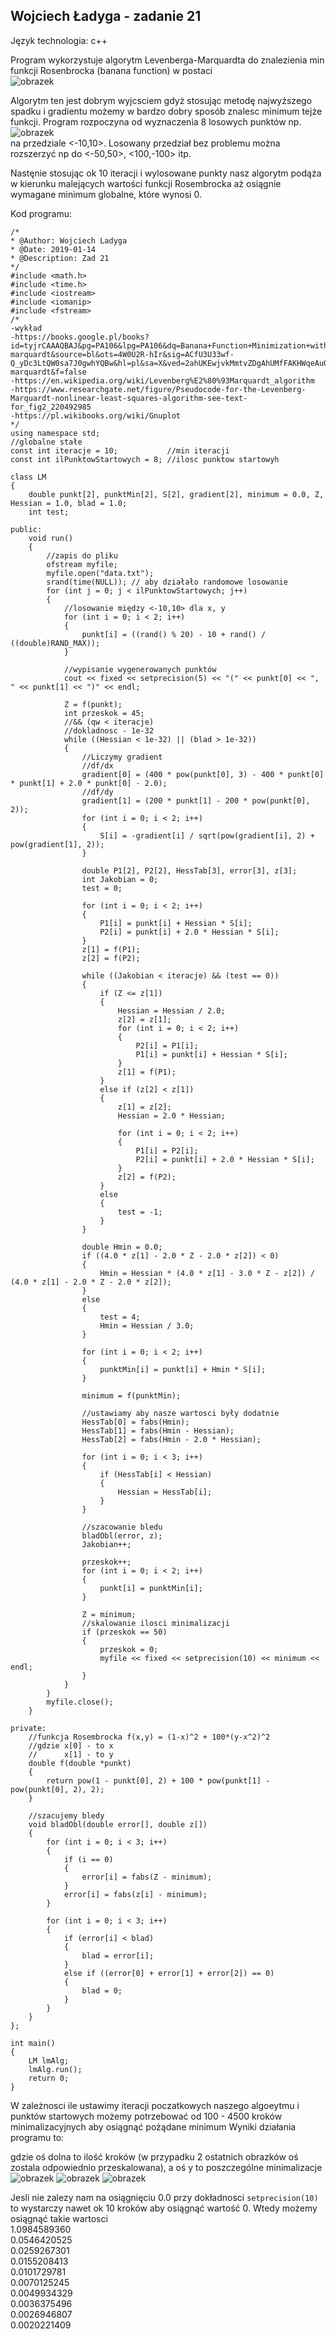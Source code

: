 ## Wojciech Ładyga - zadanie 21

Język technologia: c++

Program wykorzystuje algorytm Levenberga-Marquardta do znalezienia min funkcji Rosenbrocka (banana function) w postaci  
![obrazek](rosen.png)

Algorytm ten jest dobrym wyjcsciem gdyż stosując metodę najwyższego spadku i gradientu możemy w bardzo dobry sposób znalesc minimum
tejże funkcji. Program rozpoczyna od wyznaczenia 8 losowych punktów np.
![obrazek](punkt.png)   
na przedziale <-10,10>. Losowany przedział bez problemu można rozszerzyć np do <-50,50>, <100,-100> itp.   

Nastęnie stosując ok 10 iteracji i wylosowane punkty nasz algorytm podąża w kierunku malejących wartości funkcji Rosembrocka
aż osiągnie wymagane minimum globalne, które wynosi 0.

Kod programu:

    /*
    * @Author: Wojciech Ladyga 
    * @Date: 2019-01-14
    * @Description: Zad 21
    */
    #include <math.h>
    #include <time.h>
    #include <iostream>
    #include <iomanip>
    #include <fstream>
    /*
    -wykład
    -https://books.google.pl/books?id=tyjrCAAAQBAJ&pg=PA106&lpg=PA106&dq=Banana+Function+Minimization+with+levenberg-marquardt&source=bl&ots=4W0U2R-hIr&sig=ACfU3U33wf-Q_yDc3LtQW0sa7J0gwhYQBw&hl=pl&sa=X&ved=2ahUKEwjvkMmtvZDgAhUMfFAKHWqeAuQQ6AEwBXoECAYQAQ#v=onepage&q=Banana%20Function%20Minimization%20with%20levenberg-marquardt&f=false
    -https://en.wikipedia.org/wiki/Levenberg%E2%80%93Marquardt_algorithm
    -https://www.researchgate.net/figure/Pseudocode-for-the-Levenberg-Marquardt-nonlinear-least-squares-algorithm-see-text-for_fig2_220492985
    -https://pl.wikibooks.org/wiki/Gnuplot
    */
    using namespace std;
    //globalne stałe
    const int iteracje = 10;           //min iteracji
    const int ilPunktowStartowych = 8; //ilosc punktow startowyh

    class LM
    {
        double punkt[2], punktMin[2], S[2], gradient[2], minimum = 0.0, Z, Hessian = 1.0, blad = 1.0;
        int test;

    public:
        void run()
        {
            //zapis do pliku
            ofstream myfile;
            myfile.open("data.txt");
            srand(time(NULL)); // aby działało randomowe losowanie
            for (int j = 0; j < ilPunktowStartowych; j++)
            {
                //losowanie między <-10,10> dla x, y
                for (int i = 0; i < 2; i++)
                {
                    punkt[i] = ((rand() % 20) - 10 + rand() / ((double)RAND_MAX));
                }

                //wypisanie wygenerowanych punktów
                cout << fixed << setprecision(5) << "(" << punkt[0] << ", " << punkt[1] << ")" << endl;

                Z = f(punkt);
                int przeskok = 45;
                //&& (qw < iteracje)
                //dokladnosc - 1e-32
                while ((Hessian < 1e-32) || (blad > 1e-32))
                {
                    //Liczymy gradient
                    //df/dx
                    gradient[0] = (400 * pow(punkt[0], 3) - 400 * punkt[0] * punkt[1] + 2.0 * punkt[0] - 2.0);
                    //df/dy
                    gradient[1] = (200 * punkt[1] - 200 * pow(punkt[0], 2));
                    for (int i = 0; i < 2; i++)
                    {
                        S[i] = -gradient[i] / sqrt(pow(gradient[i], 2) + pow(gradient[1], 2));
                    }

                    double P1[2], P2[2], HessTab[3], error[3], z[3];
                    int Jakobian = 0;
                    test = 0;

                    for (int i = 0; i < 2; i++)
                    {
                        P1[i] = punkt[i] + Hessian * S[i];
                        P2[i] = punkt[i] + 2.0 * Hessian * S[i];
                    }
                    z[1] = f(P1);
                    z[2] = f(P2);

                    while ((Jakobian < iteracje) && (test == 0))
                    {
                        if (Z <= z[1])
                        {
                            Hessian = Hessian / 2.0;
                            z[2] = z[1];
                            for (int i = 0; i < 2; i++)
                            {
                                P2[i] = P1[i];
                                P1[i] = punkt[i] + Hessian * S[i];
                            }
                            z[1] = f(P1);
                        }
                        else if (z[2] < z[1])
                        {
                            z[1] = z[2];
                            Hessian = 2.0 * Hessian;

                            for (int i = 0; i < 2; i++)
                            {
                                P1[i] = P2[i];
                                P2[i] = punkt[i] + 2.0 * Hessian * S[i];
                            }
                            z[2] = f(P2);
                        }
                        else
                        {
                            test = -1;
                        }
                    }

                    double Hmin = 0.0;
                    if ((4.0 * z[1] - 2.0 * Z - 2.0 * z[2]) < 0)
                    {
                        Hmin = Hessian * (4.0 * z[1] - 3.0 * Z - z[2]) / (4.0 * z[1] - 2.0 * Z - 2.0 * z[2]);
                    }
                    else
                    {
                        test = 4;
                        Hmin = Hessian / 3.0;
                    }

                    for (int i = 0; i < 2; i++)
                    {
                        punktMin[i] = punkt[i] + Hmin * S[i];
                    }

                    minimum = f(punktMin);

                    //ustawiamy aby nasze wartosci były dodatnie
                    HessTab[0] = fabs(Hmin);
                    HessTab[1] = fabs(Hmin - Hessian);
                    HessTab[2] = fabs(Hmin - 2.0 * Hessian);

                    for (int i = 0; i < 3; i++)
                    {
                        if (HessTab[i] < Hessian)
                        {
                            Hessian = HessTab[i];
                        }
                    }

                    //szacowanie bledu
                    bladObl(error, z);
                    Jakobian++;

                    przeskok++;
                    for (int i = 0; i < 2; i++)
                    {
                        punkt[i] = punktMin[i];
                    }

                    Z = minimum;
                    //skalowanie ilosci minimalizacji
                    if (przeskok == 50)
                    {
                        przeskok = 0;
                        myfile << fixed << setprecision(10) << minimum << endl;
                    }
                }
            }
            myfile.close();
        }

    private:
        //funkcja Rosembrocka f(x,y) = (1-x)^2 + 100*(y-x^2)^2
        //gdzie x[0] - to x
        //      x[1] - to y
        double f(double *punkt)
        {
            return pow(1 - punkt[0], 2) + 100 * pow(punkt[1] - pow(punkt[0], 2), 2);
        }

        //szacujemy bledy
        void bladObl(double error[], double z[])
        {
            for (int i = 0; i < 3; i++)
            {
                if (i == 0)
                {
                    error[i] = fabs(Z - minimum);
                }
                error[i] = fabs(z[i] - minimum);
            }

            for (int i = 0; i < 3; i++)
            {
                if (error[i] < blad)
                {
                    blad = error[i];
                }
                else if ((error[0] + error[1] + error[2]) == 0)
                {
                    blad = 0;
                }
            }
        }
    };

    int main()
    {
        LM lmAlg;
        lmAlg.run();
        return 0;
    }
  
W zależnosci ile ustawimy iteracji poczatkowych naszego algoeytmu i punktów startowych możemy potrzebować od 100 - 4500 kroków minimalizacyjnych aby osiągnąć pożądane minimum
Wyniki działania programu to:

gdzie oś dolna to ilość kroków (w przypadku 2 ostatnich obrazków oś zostala odpowiednio przeskalowana), a oś y to poszczególne minimalizacje
![obrazek](data/data2.png)
![obrazek](data/data.png)
![obrazek](data/data3.png)

Jesli nie zalezy nam na osiągnięciu 0.0 przy dokładnosci  ``setprecision(10)`` to wystarczy nawet ok 10 kroków aby osiągnąć wartość 0.
Wtedy możemy osiągnąć takie wartosci    
    1.0984589360  
    0.0546420525  
    0.0259267301  
    0.0155208413  
    0.0101729781  
    0.0070125245  
    0.0049934329  
    0.0036375496  
    0.0026946807  
    0.0020221409  
